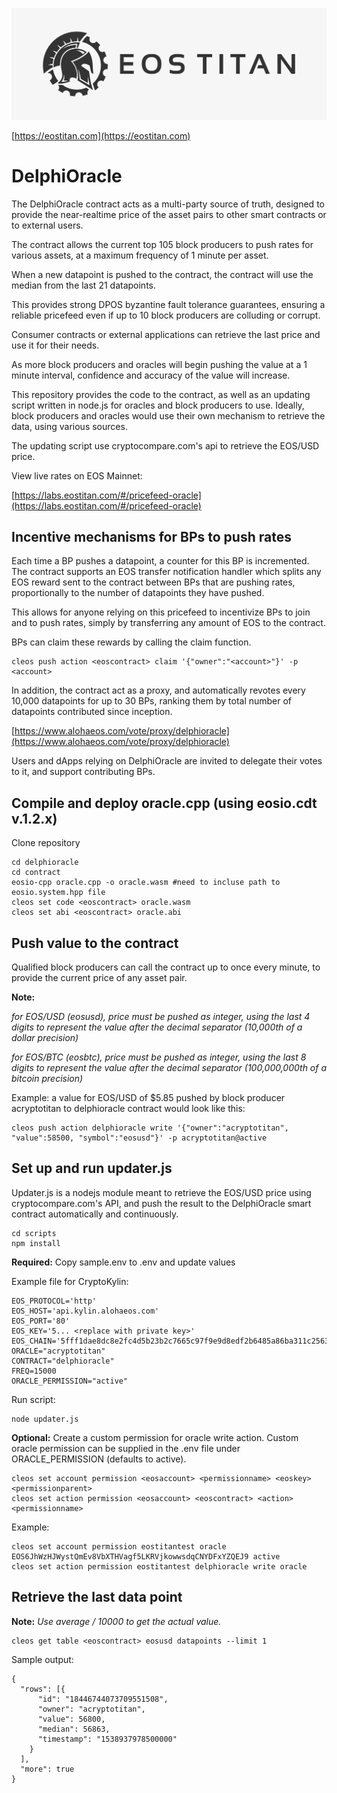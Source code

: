 ![EOS TITAN](./eos_logo_white.jpg "EOS TITAN")

[https://eostitan.com](https://eostitan.com)

# DelphiOracle

The DelphiOracle contract acts as a multi-party source of truth, designed to provide the near-realtime price of the asset pairs to other smart contracts or to external users.

The contract allows the current top 105 block producers to push rates for various assets, at a maximum frequency of 1 minute per asset.

When a new datapoint is pushed to the contract, the contract will use the median from the last 21 datapoints.

This provides strong DPOS byzantine fault tolerance guarantees, ensuring a reliable pricefeed even if up to 10 block producers are colluding or corrupt.

Consumer contracts or external applications can retrieve the last price and use it for their needs.

As more block producers and oracles will begin pushing the value at a 1 minute interval, confidence and accuracy of the value will increase.

This repository provides the code to the contract, as well as an updating script written in node.js for oracles and block producers to use. Ideally, block producers and oracles would use their own mechanism to retrieve the data, using various sources.

The updating script use cryptocompare.com's api to retrieve the EOS/USD price.

View live rates on EOS Mainnet:

[https://labs.eostitan.com/#/pricefeed-oracle](https://labs.eostitan.com/#/pricefeed-oracle)

## Incentive mechanisms for BPs to push rates

Each time a BP pushes a datapoint, a counter for this BP is incremented. The contract supports an EOS transfer notification handler which splits any EOS reward sent to the contract between BPs that are pushing rates, proportionally to the number of datapoints they have pushed.

This allows for anyone relying on this pricefeed to incentivize BPs to join and to push rates, simply by transferring any amount of EOS to the contract.

BPs can claim these rewards by calling the claim function.

```
cleos push action <eoscontract> claim '{"owner":"<account>"}' -p <account>

```

In addition, the contract act as a proxy, and automatically revotes every 10,000 datapoints for up to 30 BPs, ranking them by total number of datapoints contributed since inception.

[https://www.alohaeos.com/vote/proxy/delphioracle](https://www.alohaeos.com/vote/proxy/delphioracle)

Users and dApps relying on DelphiOracle are invited to delegate their votes to it, and support contributing BPs.

## Compile and deploy oracle.cpp (using eosio.cdt v.1.2.x)

Clone repository

```
cd delphioracle
cd contract
eosio-cpp oracle.cpp -o oracle.wasm #need to incluse path to eosio.system.hpp file
cleos set code <eoscontract> oracle.wasm
cleos set abi <eoscontract> oracle.abi
```

## Push value to the contract

Qualified block producers can call the contract up to once every minute, to provide the current price of any asset pair.

**Note:**

*for EOS/USD (eosusd), price must be pushed as integer, using the last 4 digits to represent the value after the decimal separator (10,000th of a dollar precision)*

*for EOS/BTC (eosbtc), price must be pushed as integer, using the last 8 digits to represent the value after the decimal separator (100,000,000th of a bitcoin precision)*

Example: a value for EOS/USD of $5.85 pushed by block producer acryptotitan to delphioracle contract would look like this:

```
cleos push action delphioracle write '{"owner":"acryptotitan", "value":58500, "symbol":"eosusd"}' -p acryptotitan@active
```


## Set up and run updater.js

Updater.js is a nodejs module meant to retrieve the EOS/USD price using cryptocompare.com's API, and push the result to the DelphiOracle smart contract automatically and continuously.

```
cd scripts
npm install
```

**Required:** Copy sample.env to .env and update values

Example file for CryptoKylin:

```
EOS_PROTOCOL='http'
EOS_HOST='api.kylin.alohaeos.com'
EOS_PORT='80'
EOS_KEY='5... <replace with private key>'
EOS_CHAIN='5fff1dae8dc8e2fc4d5b23b2c7665c97f9e9d8edf2b6485a86ba311c25639191'
ORACLE="acryptotitan"
CONTRACT="delphioracle"
FREQ=15000
ORACLE_PERMISSION="active"
```

Run script:

```
node updater.js
```

**Optional:** Create a custom permission for oracle write action. Custom oracle permission can be supplied in the .env file under ORACLE_PERMISSION (defaults to active).

```
cleos set account permission <eosaccount> <permissionname> <eoskey> <permissionparent>
cleos set action permission <eosaccount> <eoscontract> <action> <permissionname>
```

Example:

```
cleos set account permission eostitantest oracle EOS6JhWzHJWystQmEv8VbXTHVagf5LKRVjkowwsdqCNYDFxYZQEJ9 active
cleos set action permission eostitantest delphioracle write oracle
```

## Retrieve the last data point

**Note:** *Use average / 10000 to get the actual value.*

```
cleos get table <eoscontract> eosusd datapoints --limit 1
```

Sample output:
```
{
  "rows": [{
      "id": "18446744073709551508",
      "owner": "acryptotitan",
      "value": 56800,
      "median": 56863,
      "timestamp": "1538937978500000"
    }
  ],
  "more": true
}
```